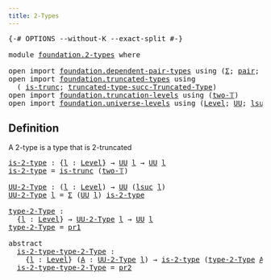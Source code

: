 ```yaml
---
title: 2-Types
---
```


<pre class="Agda"><a id="33" class="Symbol">{-#</a> <a id="37" class="Keyword">OPTIONS</a> <a id="45" class="Pragma">--without-K</a> <a id="57" class="Pragma">--exact-split</a> <a id="71" class="Symbol">#-}</a>

<a id="76" class="Keyword">module</a> <a id="83" href="foundation.2-types.html" class="Module">foundation.2-types</a> <a id="102" class="Keyword">where</a>

<a id="109" class="Keyword">open</a> <a id="114" class="Keyword">import</a> <a id="121" href="foundation.dependent-pair-types.html" class="Module">foundation.dependent-pair-types</a> <a id="153" class="Keyword">using</a> <a id="159" class="Symbol">(</a><a id="160" href="foundation-core.dependent-pair-types.html#515" class="Record">Σ</a><a id="161" class="Symbol">;</a> <a id="163" href="foundation-core.dependent-pair-types.html#588" class="InductiveConstructor">pair</a><a id="167" class="Symbol">;</a> <a id="169" href="foundation-core.dependent-pair-types.html#605" class="Field">pr1</a><a id="172" class="Symbol">;</a> <a id="174" href="foundation-core.dependent-pair-types.html#617" class="Field">pr2</a><a id="177" class="Symbol">)</a>
<a id="179" class="Keyword">open</a> <a id="184" class="Keyword">import</a> <a id="191" href="foundation.truncated-types.html" class="Module">foundation.truncated-types</a> <a id="218" class="Keyword">using</a>
  <a id="226" class="Symbol">(</a> <a id="228" href="foundation-core.truncated-types.html#1741" class="Function">is-trunc</a><a id="236" class="Symbol">;</a> <a id="238" href="foundation-core.truncated-types.html#2799" class="Function">truncated-type-succ-Truncated-Type</a><a id="272" class="Symbol">)</a>
<a id="274" class="Keyword">open</a> <a id="279" class="Keyword">import</a> <a id="286" href="foundation.truncation-levels.html" class="Module">foundation.truncation-levels</a> <a id="315" class="Keyword">using</a> <a id="321" class="Symbol">(</a><a id="322" href="foundation-core.truncation-levels.html#563" class="Function">two-𝕋</a><a id="327" class="Symbol">)</a>
<a id="329" class="Keyword">open</a> <a id="334" class="Keyword">import</a> <a id="341" href="foundation.universe-levels.html" class="Module">foundation.universe-levels</a> <a id="368" class="Keyword">using</a> <a id="374" class="Symbol">(</a><a id="375" href="Agda.Primitive.html#597" class="Postulate">Level</a><a id="380" class="Symbol">;</a> <a id="382" href="foundation-core.universe-levels.html#235" class="Primitive">UU</a><a id="384" class="Symbol">;</a> <a id="386" href="Agda.Primitive.html#780" class="Primitive">lsuc</a><a id="390" class="Symbol">)</a>
</pre>
## Definition

A 2-type is a type that is 2-truncated

<pre class="Agda"><a id="is-2-type"></a><a id="456" href="foundation.2-types.html#456" class="Function">is-2-type</a> <a id="466" class="Symbol">:</a> <a id="468" class="Symbol">{</a><a id="469" href="foundation.2-types.html#469" class="Bound">l</a> <a id="471" class="Symbol">:</a> <a id="473" href="Agda.Primitive.html#597" class="Postulate">Level</a><a id="478" class="Symbol">}</a> <a id="480" class="Symbol">→</a> <a id="482" href="foundation-core.universe-levels.html#235" class="Primitive">UU</a> <a id="485" href="foundation.2-types.html#469" class="Bound">l</a> <a id="487" class="Symbol">→</a> <a id="489" href="foundation-core.universe-levels.html#235" class="Primitive">UU</a> <a id="492" href="foundation.2-types.html#469" class="Bound">l</a>
<a id="494" href="foundation.2-types.html#456" class="Function">is-2-type</a> <a id="504" class="Symbol">=</a> <a id="506" href="foundation-core.truncated-types.html#1741" class="Function">is-trunc</a> <a id="515" class="Symbol">(</a><a id="516" href="foundation-core.truncation-levels.html#563" class="Function">two-𝕋</a><a id="521" class="Symbol">)</a>

<a id="UU-2-Type"></a><a id="524" href="foundation.2-types.html#524" class="Function">UU-2-Type</a> <a id="534" class="Symbol">:</a> <a id="536" class="Symbol">(</a><a id="537" href="foundation.2-types.html#537" class="Bound">l</a> <a id="539" class="Symbol">:</a> <a id="541" href="Agda.Primitive.html#597" class="Postulate">Level</a><a id="546" class="Symbol">)</a> <a id="548" class="Symbol">→</a> <a id="550" href="foundation-core.universe-levels.html#235" class="Primitive">UU</a> <a id="553" class="Symbol">(</a><a id="554" href="Agda.Primitive.html#780" class="Primitive">lsuc</a> <a id="559" href="foundation.2-types.html#537" class="Bound">l</a><a id="560" class="Symbol">)</a>
<a id="562" href="foundation.2-types.html#524" class="Function">UU-2-Type</a> <a id="572" href="foundation.2-types.html#572" class="Bound">l</a> <a id="574" class="Symbol">=</a> <a id="576" href="foundation-core.dependent-pair-types.html#515" class="Record">Σ</a> <a id="578" class="Symbol">(</a><a id="579" href="foundation-core.universe-levels.html#235" class="Primitive">UU</a> <a id="582" href="foundation.2-types.html#572" class="Bound">l</a><a id="583" class="Symbol">)</a> <a id="585" href="foundation.2-types.html#456" class="Function">is-2-type</a>

<a id="type-2-Type"></a><a id="596" href="foundation.2-types.html#596" class="Function">type-2-Type</a> <a id="608" class="Symbol">:</a>
  <a id="612" class="Symbol">{</a><a id="613" href="foundation.2-types.html#613" class="Bound">l</a> <a id="615" class="Symbol">:</a> <a id="617" href="Agda.Primitive.html#597" class="Postulate">Level</a><a id="622" class="Symbol">}</a> <a id="624" class="Symbol">→</a> <a id="626" href="foundation.2-types.html#524" class="Function">UU-2-Type</a> <a id="636" href="foundation.2-types.html#613" class="Bound">l</a> <a id="638" class="Symbol">→</a> <a id="640" href="foundation-core.universe-levels.html#235" class="Primitive">UU</a> <a id="643" href="foundation.2-types.html#613" class="Bound">l</a>
<a id="645" href="foundation.2-types.html#596" class="Function">type-2-Type</a> <a id="657" class="Symbol">=</a> <a id="659" href="foundation-core.dependent-pair-types.html#605" class="Field">pr1</a>

<a id="664" class="Keyword">abstract</a>
  <a id="is-2-type-type-2-Type"></a><a id="675" href="foundation.2-types.html#675" class="Function">is-2-type-type-2-Type</a> <a id="697" class="Symbol">:</a>
    <a id="703" class="Symbol">{</a><a id="704" href="foundation.2-types.html#704" class="Bound">l</a> <a id="706" class="Symbol">:</a> <a id="708" href="Agda.Primitive.html#597" class="Postulate">Level</a><a id="713" class="Symbol">}</a> <a id="715" class="Symbol">(</a><a id="716" href="foundation.2-types.html#716" class="Bound">A</a> <a id="718" class="Symbol">:</a> <a id="720" href="foundation.2-types.html#524" class="Function">UU-2-Type</a> <a id="730" href="foundation.2-types.html#704" class="Bound">l</a><a id="731" class="Symbol">)</a> <a id="733" class="Symbol">→</a> <a id="735" href="foundation.2-types.html#456" class="Function">is-2-type</a> <a id="745" class="Symbol">(</a><a id="746" href="foundation.2-types.html#596" class="Function">type-2-Type</a> <a id="758" href="foundation.2-types.html#716" class="Bound">A</a><a id="759" class="Symbol">)</a>
  <a id="763" href="foundation.2-types.html#675" class="Function">is-2-type-type-2-Type</a> <a id="785" class="Symbol">=</a> <a id="787" href="foundation-core.dependent-pair-types.html#617" class="Field">pr2</a>
</pre>
